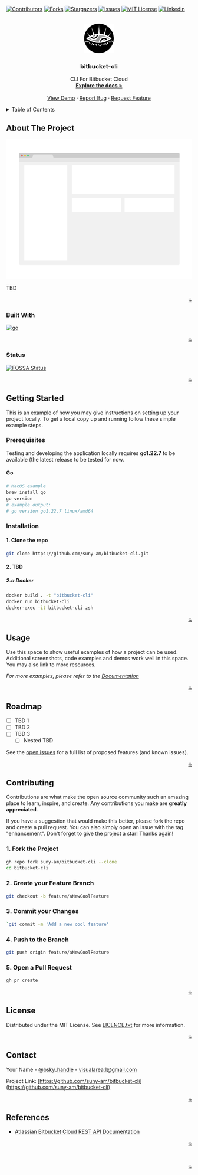 <a name="readme-top"></a>

<!-- PROJECT SHIELDS -->
[![Contributors][contributors-shield]][contributors-url]
[![Forks][forks-shield]][forks-url]
[![Stargazers][stars-shield]][stars-url]
[![Issues][issues-shield]][issues-url]
[![MIT License][license-shield]][license-url]
[![LinkedIn][linkedin-shield]][linkedin-url]

<!-- PROJECT LOGO -->
<br />
<div align="center">
  <a href="https://github.com/suny-am/bitbucket-cli">
    <img src=".docs/images/logo.png" alt="Logo" width="80" height="80">
  </a>

<h3 align="center">bitbucket-cli</h3>

  <p align="center">
    CLI For Bitbucket Cloud
    <br />
    <a href="https://github.com/suny-am/bitbucket-cli"><strong>Explore the docs »</strong></a>
    <br />
    <br />
    <a href="https://github.com/suny-am/bitbucket-cli">View Demo</a>
    ·
    <a href="https://github.com/suny-am/bitbucket-cli/issues/new?labels=bug&template=bug-report---.md">Report Bug</a>
    ·
    <a href="https://github.com/suny-am/bitbucket-cli/issues/new?labels=enhancement&template=feature-request---.md">Request Feature</a>
  </p>
</div>

<!-- TABLE OF CONTENTS -->
<details>
  <summary>Table of Contents</summary>
  <ol>
    <li>
      <a href="#about-the-project">About The Project</a>
      <ul>
        <li><a href="#built-with">Built With</a></li>
        <li><a href="#status">Built With</a></li>
      </ul>
    </li>
    <li>
      <a href="#getting-started">Getting Started</a>
      <ul>
        <li><a href="#prerequisites">Prerequisites</a></li>
        <li><a href="#installation">Installation</a></li>
      </ul>
    </li>
    <li><a href="#usage">Usage</a></li>
    <li><a href="#roadmap">Roadmap</a></li>
    <li><a href="#contributing">Contributing</a></li>
    <li><a href="#license">License</a></li>
    <li><a href="#contact">Contact</a></li>
    <!-- <li><a href="#acknowledgments">Acknowledgments</a></li> -->
    <li><a href="#references">References</a></li>
  </ol>
</details>

<!-- ABOUT THE PROJECT -->
## About The Project

[![Product Name Screen Shot][product-screenshot]](https://example.com)

TBD

<p align="right"><a href="#readme-top">🔝</a></p>

### Built With

[![go][go]][go-url]

<p align="right"><a href="#readme-top">🔝</a></p>

### Status

[![FOSSA Status](https://app.fossa.com/api/projects/custom%2B45338%2Fgithub.com%2Fsuny-am%2Fbitbucket-cli.svg?type=shield&issueType=license)](https://app.fossa.com/projects/custom%2B45338%2Fgithub.com%2Fsuny-am%2Fbitbucket-cli?ref=badge_shield&issueType=license)

<p align="right"><a href="#readme-top">🔝</a></p>

<!-- GETTING STARTED -->
## Getting Started

This is an example of how you may give instructions on setting up your project locally.
To get a local copy up and running follow these simple example steps.

### Prerequisites

Testing and developing the application locally requires **go1.22.7** to be available (the latest release to be tested for now.

#### Go

  ```sh
  # MacOS example
  brew install go
  go version
  # example output: 
  # go version go1.22.7 linux/amd64  
  ```

### Installation

#### 1. Clone the repo

   ```sh
   git clone https://github.com/suny-am/bitbucket-cli.git
   ```

#### 2. TBD

##### 2.a Docker

   ```sh
   docker build . -t "bitbucket-cli"
   docker run bitbucket-cli
   docker-exec -it bitbucket-cli zsh
   ```

<p align="right"><a href="#readme-top">🔝</a></p>

<!-- USAGE EXAMPLES -->
## Usage

Use this space to show useful examples of how a project can be used. Additional screenshots, code examples and demos work well in this space. You may also link to more resources.

_For more examples, please refer to the [Documentation](https://example.com)_

<p align="right"><a href="#readme-top">🔝</a></p>

<!-- ROADMAP -->
## Roadmap

- [ ] TBD 1
- [ ] TBD 2
- [ ] TBD 3
  - [ ] Nested TBD

See the [open issues](https://github.com/suny-am/bitbucket-cli/issues) for a full list of proposed features (and known issues).

<p align="right"><a href="#readme-top">🔝</a></p>

<!-- CONTRIBUTING -->
## Contributing

Contributions are what make the open source community such an amazing place to learn, inspire, and create. Any contributions you make are **greatly appreciated**.

If you have a suggestion that would make this better, please fork the repo and create a pull request. You can also simply open an issue with the tag "enhancement".
Don't forget to give the project a star! Thanks again!

### 1. Fork the Project

```sh
gh repo fork suny-am/bitbucket-cli --clone
cd bitbucket-cli
```

### 2. Create your Feature Branch

```sh
git checkout -b feature/aNewCoolFeature
```

### 3. Commit your Changes

```sh
`git commit -m 'Add a new cool feature'
```

### 4. Push to the Branch

```sh
git push origin feature/aNewCoolFeature
```

### 5. Open a Pull Request

```sh
gh pr create 
```

<p align="right"><a href="#readme-top">🔝</a></p>

<!-- LICENSE -->
## License

Distributed under the MIT License. See [LICENCE.txt](LICENCE.txt) for more information.

<p align="right"><a href="#readme-top">🔝</a></p>

<!-- CONTACT -->
## Contact

Your Name - [@bsky_handle](https://bsky.app/profile/bsky_handle) - <visualarea.1@gmail.com>

Project Link: [https://github.com/suny-am/bitbucket-cli](https://github.com/suny-am/bitbucket-cli)

<p align="right"><a href="#readme-top">🔝</a></p>

## References

- [Atlassian Bitbucket Cloud REST API Documentation](https://developer.atlassian.com/cloud/bitbucket/rest/)

<p align="right"><a href="#readme-top">🔝</a></p>

<!-- ACKNOWLEDGMENTS -->

<!-- 
## Acknowledgments

<div style="padding:10px; border-radius: 5px;">

I would like to thank the following people for their contributions and support:

<div style="padding:10px; border-radius: 5px; margin: 10px 0;">

### [@contributor1](https://github.com/contributor1) - for providing helpful feedback and suggestions

</div>

<div style="padding:10px; border-radius: 5px; margin: 10px 0;">

### [@contributor2](https://github.com/contributor2) - for contributing code and bug fixes

</div>

<div style="padding:10px; border-radius: 5px; margin: 10px 0;">

### [@contributor3](https://github.com/contributor3) - for helping with documentation and testing

</div>

Thank you all for your time and effort in making this project better!

</div> 
-->
  
<br>
<p align="right"><a href="#readme-top">🔝</a></p>

<!-- MARKDOWN LINKS & IMAGES -->
<!-- https://www.markdownguide.org/basic-syntax/#reference-style-links -->
[contributors-shield]: https://img.shields.io/github/contributors/suny-am/bitbucket-cli.svg?style=for-the-badge
[contributors-url]: https://github.com/suny-am/bitbucket-cli/graphs/contributors
[forks-shield]: https://img.shields.io/github/forks/suny-am/bitbucket-cli?style=for-the-badge
[forks-url]: https://github.com/suny-am/bitbucket-cli/network/members
[stars-shield]: https://img.shields.io/github/stars/suny-am/bitbucket-cli.svg?style=for-the-badge
[stars-url]: https://github.com/suny-am/bitbucket-cli/stargazers
[issues-shield]: https://img.shields.io/github/issues/suny-am/bitbucket-cli.svg?style=for-the-badge
[issues-url]: https://github.com/suny-am/bitbucket-cli/issues
[license-shield]: https://img.shields.io/github/license/suny-am/bitbucket-cli.svg?style=for-the-badge
[license-url]: https://github.com/suny-am/bitbucket-cli/blob/master/LICENSE.txt
[linkedin-shield]: https://img.shields.io/badge/-LinkedIn-black.svg?style=for-the-badge&logo=linkedin&colorB=555
[linkedin-url]: https://linkedin.com/in/carl-sandberg-01070a2b6/
[product-screenshot]: .docs/images/screenshot.png
[go]: https://img.shields.io/badge/go-%2300ADD8?style=for-the-badge&logo=go&logoColor=white&logoSize=auto
[go-url]: https://go.dev/
